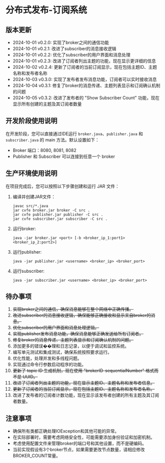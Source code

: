 # 分布式发布-订阅系统

## 版本更新

- 2024-10-01 v0.2.0: 实现了broker之间的通信功能
- 2024-10-01 v0.2.1: 改进了subscriber的消息接收逻辑
- 2024-10-01 v0.2.2: 优化了subscriber的用户界面和消息处理
- 2024-10-01 v0.2.3: 改进了订阅者列出主题的功能，现在显示更详细的信息
- 2024-10-02 v0.2.4: 更新了订阅者的当前订阅显示，现在包括主题ID、主题名称和发布者名称
- 2024-10-03 v0.3.0: 实现了发布者发布消息功能，订阅者可以实时接收消息
- 2024-10-04 v0.3.1: 修复了broker的消息传递、主题列表显示和订阅确认机制的问题
- 2024-10-05 v0.3.2: 改进了发布者的 "Show Subscriber Count" 功能，现在显示所有创建的主题及其订阅者数量

## 开发阶段使用说明

在开发阶段，您可以直接通过IDE运行 `broker.java`、`publisher.java` 和 `subscriber.java` 的 main 方法。默认设置如下：

- Broker 端口：8080, 8081, 8082
- Publisher 和 Subscriber 可以连接到任意一个 broker

## 生产环境使用说明

在项目完成后，您可以按照以下步骤创建和运行 JAR 文件：

1. 编译并创建JAR文件：
   ```
   javac src/*.java
   jar cvfe broker.jar broker -C src .
   jar cvfe publisher.jar publisher -C src .
   jar cvfe subscriber.jar subscriber -C src .
   ```

2. 运行broker:
   ```
   java -jar broker.jar <port> [-b <broker_ip_1:port1> <broker_ip_2:port2>]
   ```

3. 运行publisher:
   ```
   java -jar publisher.jar <username> <broker_ip> <broker_port>
   ```

4. 运行subscriber:
   ```
   java -jar subscriber.jar <username> <broker_ip> <broker_port>
   ```

## 待办事项

1. ~~实现broker之间的通信，确保消息能够在整个网络中正确传播。~~
2. ~~改进subscriber的消息接收逻辑，确保能够正确接收和显示来自broker的消息。~~
3. ~~优化subscriber的用户界面和消息处理逻辑。~~
4. ~~实现publisher发布消息功能，确保消息能够正确发送给所有订阅者。~~
5. ~~修复broker的消息传递、主题列表显示和订阅确认机制的问题。~~
6. 添加更多的错误��理和日志记录，以便于调试和监控系统。
7. 编写单元测试和集成测试，确保系统按照要求运行。
8. 优化性能，处理并发和多线程问题。
9. 实现通过命令行参数启动程序的功能。
10. ~~更新了 topic ID 生成机制，现在使用 "brokerID-sequentialNumber" 格式而不是 UUID。~~
11. ~~改进了订阅者列出主题的功能，现在显示主题ID、主题名称和发布者信息。~~
12. ~~更新了订阅者的当前订阅显示，现在包括主题ID、主题名称和发布者名称。~~
13. 改进了发布者的订阅者计数功能，现在显示该发布者创建的所有主题及其订阅者数量。

## 注意事项

- 确保所有类都正确处理IOException和其他可能的异常。
- 在实际部署时，需要考虑网络安全性，可能需要添加身份验证和加密机制。
- 考虑使用配置文件来管理broker的端口号和其他设置，而不是硬编码。
- 当前实现假设有3个broker节点，如果需要更改节点数量，请相应修改BROKER_COUNT常量。
